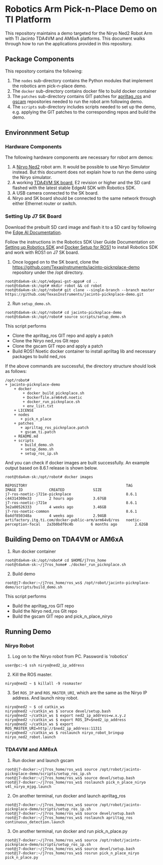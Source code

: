 # Robotics Arm Pick-n-Place Demo on TI Platform

This repository maintains a demo targeted for the Niryo Ned2 Robot Arm with TI Jacinto TDA4VM and AM6xA platforms. This document walks through how to run the applications provided in this repository.


## Package Components

This repository contains the following:

1. The `nodes` sub-directory contains the Python modules that implement the robotics arm pick-n-place demo.
2. The `docker` sub-directory contains docker file to build docker container
3. The `patches` sub-directory contains GIT patches for [apriltag_ros](https://github.com/AprilRobotics/apriltag_ros) and [gscam](https://github.com/ros-drivers/gscam) repositories needed to run the robot arm following demo. 
4. The `scripts` sub-directory includes scripts needed to set up the demo, e.g. applying the GIT patches to the corresponding repos and build the demo.


## Environnment Setup 

### Hardware Components 

The following hardware components are necessary for robot arm demos:

1. A [Niryo Ned2](https://niryo.com/) robot arm. It would be possible to use Niryo Simulator instead. But this document does not explain how to run the demo using the Niryo simulator. 
2. A working [TDA4VM SK board](https://www.ti.com/tool/SK-TDA4VM), E2 revision or higher and the SD card flashed with the latest stable EdgeAI SDK with Robotics SDK.
4. A USB camera connected to the SK board.
5. Niryo and SK board should be connected to the same network through either Ethernet router or switch.

### Setting Up J7 SK Board

Download the prebuilt SD card image and flash it to a SD card by following the [Edge AI Documentation](https://software-dl.ti.com/jacinto7/esd/processor-sdk-linux-edgeai/TDA4VM/08_06_01/exports/docs/devices/TDA4VM/linux/getting_started.html).

Follow the instructions in the Robotics SDK User Guide Documentation on  [Setting up Robotics SDK](https://software-dl.ti.com/jacinto7/esd/robotics-sdk/08_06_01/TDA4VM/docs/source/docker/README.html) and [Docker Setup for ROS1](https://software-dl.ti.com/jacinto7/esd/robotics-sdk/08_06_01/TDA4VM/docs/source/docker/setting_docker_ros1.html) to install Robotics SDK and work with ROS1 on J7 SK board.


1. Once logged on to the SK board, clone the https://github.com/TexasInstruments/jacinto-picknplace-demo repository under the /opt directory.

```
root@tda4vm-sk:/opt/edgeai-gst-apps# cd ..
root@tda4vm-sk:/opt# mkdir robot && cd robot
root@tda4vm-sk:/opt/robot# git clone --single-branch --branch master https://github.com/TexasInstruments/jacinto-picknplace-demo.git
```


2. Run `setup_demo.sh`.

```
root@tda4vm-sk:/opt/robot# cd jacinto-picknplace-demo
root@tda4vm-sk:/opt/robot# source scripts/setup_demo.sh
```

This script performs
- Clone the apriltag_ros GIT repo and apply a patch
- Clone the Niryo ned_ros GIt repo
- Clone the gscam GIT repo and apply a patch
- Build ROS1 Noetic docker container to install apriltag lib and necessary packages to build ned_ros

If the above commands are successful, the directory structure should look as follows:

```
/opt/robot# 
+ jacinto-picknplace-demo
    + docker
        + docker_build_picknplace.sh
        + Dockerfile.arm64v8.noetic
        + docker_run_picknplace.sh
        + env_list.txt
    + LICENSE
    + nodes
       + pick_n_place
    + patches
       + apriltag_ros_picknplace.patch
       + gscam_ti.patch
    + README.md
    + scripts
       + build_demo.sh
       + setup_demo.sh
       + setup_ros_ip.sh
```

And you can check if docker images are built successfully. An example output based on 8.6.1 release is shown below.

```
root@tda4vm-sk:/opt/robot# docker images

REPOSITORY                                             TAG                       IMAGE ID            CREATED             SIZE
j7-ros-noetic-j721e-picknplace                         8.6.1                     c44314300e33        2 hours ago         3.67GB
j7-ros-noetic-j721e                                    8.6.1                     3e2a00526333        4 weeks ago         3.46GB
j7-ros-noetic-common                                   8.6.1                     0a4df850348a        4 weeks ago         2.94GB
artifactory.itg.ti.com/docker-public-arm/arm64v8/ros   noetic-perception-focal   2a3b0bdf0c4b        6 months ago        2.62GB
```

## Building Demo on TDA4VM or AM6xA

1. Run docker container 

```
root@tda4vm-sk:/opt/robot# cd $HOME/j7ros_home
root@tda4vm-sk:~/j7ros_home# ./docker_run_picknplace.sh
```

2. Build demo

```
root@j7-docker:~/j7ros_home/ros_ws$ /opt/robot/jacinto-picknplace-demo/scripts/build_demo.sh
```

This script performs
- Build the apriltag_ros GIT repo
- Build the Niryo ned_ros GIt repo
- Build the gscam GIT repo and pick_n_place_niryo

## Running Demo

### Niryo Robot

1. Log on to the Niryo robot from PC. Password is 'robotics'

```
user@pc:~$ ssh niryo@ned2_ip_address
```

2. Kill the ROS master.

```
niryo@ned2 ~ $ killall -9 rosmaster
```

3. Set `ROS_IP` and `ROS_MASTER_URI`, which are the same as the Niryo IP address. And launch niroy robot.

```
niryo@ned2 ~ $ cd catkin_ws
niryo@ned2 ~/catkin_ws $ soruce devel/setup.bash
niryo@ned2 ~/catkin_ws $ export ned2_ip_address=w.x.y.z
niryo@ned2 ~/catkin_ws $ export ROS_IP=$ned2_ip_address
niryo@ned2 ~/catkin_ws $ export ROS_MASTER_URI=http://$ned2_ip_address:11311
niryo@ned2 ~/catkin_ws $ roslaunch niryo_robot_bringup niryo_ned2_robot.launch
```

### TDA4VM and AM6xA

1. Run docker and launch gscam

```
root@j7-docker:~/j7ros_home/ros_ws$ source /opt/robot/jacinto-picknplace-demo/scripts/setup_ros_ip.sh
root@j7-docker:~/j7ros_home/ros_ws$ source devel/setup.bash
root@j7-docker:~/j7ros_home/ros_ws$ roslaunch pick_n_place_niryo v4l_niryo_mjpg.launch
```

2. On another terminal, run docker and launch apriltag_ros

```
root@j7-docker:~/j7ros_home/ros_ws$ source /opt/robot/jacinto-picknplace-demo/scripts/setup_ros_ip.sh
root@j7-docker:~/j7ros_home/ros_ws$ source devel/setup.bash
root@j7-docker:~/j7ros_home/ros_ws$ roslaunch apriltag_ros continuous_detection.launch
```

3. On another terminal, run docker and run pick_n_place.py

```
root@j7-docker:~/j7ros_home/ros_ws$ source /opt/robot/jacinto-picknplace-demo/scripts/setup_ros_ip.sh
root@j7-docker:~/j7ros_home/ros_ws$ source devel/setup.bash
root@j7-docker:~/j7ros_home/ros_ws$ rosrun pick_n_place_niryo pick_n_place.py
```

